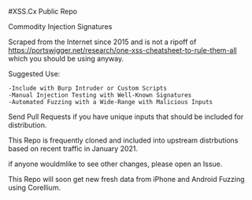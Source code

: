 #XSS.Cx Public Repo

Commodity Injection Signatures

Scraped from the Internet since 2015 and is not a ripoff of https://portswigger.net/research/one-xss-cheatsheet-to-rule-them-all which you should be using anyway.

Suggested Use: 

	-Include with Burp Intruder or Custom Scripts
	-Manual Injection Testing with Well-Known Signatures
	-Automated Fuzzing with a Wide-Range with Malicious Inputs

Send Pull Requests if you have unique inputs that should be included for distribution. 

This Repo is frequently cloned and included into upstream distrbutions based on recent traffic in January 2021.

if anyone wouldmlike to see other changes, please open an Issue.

This Repo will soon get new fresh data from iPhone and Android Fuzzing using Corellium.
